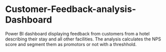 # Customer-Feedback-analysis-Dashboard
Power BI dashboard displaying feedback from customers from a hotel describing their stay and all other facilities. The analysis calculates the NPS score and segment them as promotors or not with a threshhold.
